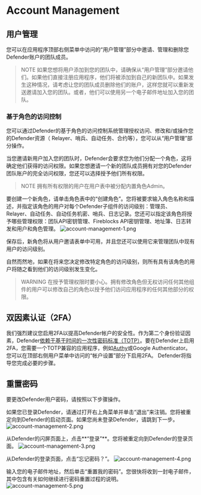 # Account Management

## 用户管理
您可以在应用程序顶部右侧菜单中访问的“用户管理”部分中邀请、管理和删除您Defender账户的团队成员。

> NOTE
如果您想将用户添加到您的团队中，请确保从“用户管理”部分邀请他们。如果他们直接注册应用程序，他们将被添加到自己的新团队中。如果发生这种情况，请考虑让您的团队成员删除他们的账户，这样您就可以重新发送邀请加入您的团队。或者，他们可以使用另一个电子邮件地址加入您的团队。

### 基于角色的访问控制

您可以通过Defender的基于角色的访问控制系统管理授权访问、修改和/或操作您的Defender资源（ Relayer、哨兵、自动任务、合约等），您可以从“用户管理”部分操作。

当您邀请新用户加入您的团队时，Defender会要求您为他们分配一个角色，这将确定他们获得的访问权限。如果您想邀请一个新的团队成员拥有对您的Defender团队账户的完全访问权限，您还可以选择授予他们所有权限。

> NOTE
拥有所有权限的用户在用户表中被分配内置角色Admin。

要创建一个新角色，请单击角色表中的“创建角色”。您将被要求输入角色名称和描述，并指定该角色的用户对每个Defender子组件的访问级别：管理员、 Relayer、自动任务、自动任务机密、哨兵、日志记录。您还可以指定该角色将授予哪些管理权限：团队API密钥管理、Fireblocks API密钥管理、地址簿、日志转发和用户和角色管理。
![account-management-1.png](img/account-management-1.png)

保存后，新角色将从用户邀请表单中可用，并且您还可以使用它来管理团队中现有用户的访问级别。

自然而然地，如果在将来您决定修改特定角色的访问级别，则所有具有该角色的用户将随之看到他们的访问级别发生变化。

> WARNING
在授予管理权限时要小心。拥有修改角色但无权访问任何其他组件的用户可以修改自己的角色以授予他们访问应用程序的任何其他部分的权限。

## 双因素认证（2FA）
我们强烈建议您启用2FA以提高Defender帐户的安全性。作为第二个身份验证因素，Defender[依赖于基于时间的一次性密码标准（TOTP）](https://en.wikipedia.org/wiki/Time-based_One-time_Password_algorithm)。要在Defender上启用2FA，您需要一个TOTP兼容的应用程序，例如[Authy](https://authy.com/)或Google Authenticator。您可以在顶部右侧用户菜单中访问的“帐户设置”部分下启用2FA。 Defender将指导您完成必要的步骤。

## 重置密码
要更改Defender用户密码，请按照以下步骤操作。

如果您已登录Defender，请通过打开右上角菜单并单击“退出”来注销。您将被重定向到Defender的启动页面。如果您尚未登录Defender，请跳到下一步。
![account-management-2.png](img/account-management-2.png)

从Defender的闪屏页面上，点击**“登录”**。您将被重定向到Defender的登录页面。
![account-management-3.png](img/account-management-3.png)

从Defender的登录页面，点击“忘记密码？”。
![account-management-4.png](img/account-management-4.png)

输入您的电子邮件地址，然后单击“重置我的密码”。您很快将收到一封电子邮件，其中包含有关如何继续进行密码重置过程的说明。
![account-management-5.png](img/account-management-5.png)
